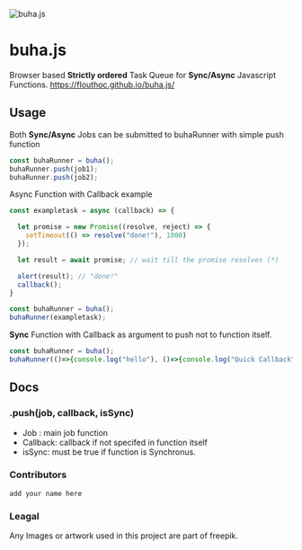 ![buha.js](https://github.com/flouthoc/buha.js/blob/master/buha.png)
# buha.js
Browser based <b>Strictly ordered</b> Task Queue for <b>Sync/Async</b> Javascript Functions. https://flouthoc.github.io/buha.js/

## Usage

Both <b>Sync/Async</b> Jobs can be submitted to buhaRunner with simple push function

```javascript
const buhaRunner = buha();
buhaRunner.push(job1);
buhaRunner.push(job2);
```

Async Function with Callback example
```javascript
const exampletask = async (callback) => {

  let promise = new Promise((resolve, reject) => {
    setTimeout(() => resolve("done!"), 1000)
  });

  let result = await promise; // wait till the promise resolves (*)

  alert(result); // "done!"
  callback();
}

const buhaRunner = buha();
buhaRunner(exampletask);
```
<b>Sync</b> Function with Callback as argument to push not to function itself.
```js
const buhaRunner = buha();
buhaRunner(()=>{console.log("hello"), ()=>{console.log("Quick Callback"}, true);
```

## Docs

### .push(job, callback, isSync)

* Job : main job function
* Callback: callback if not specifed in function itself
* isSync: must be true if function is Synchronus.

### Contributors
```add your name here```

### Leagal
Any Images or artwork used in this project are part of freepik.


